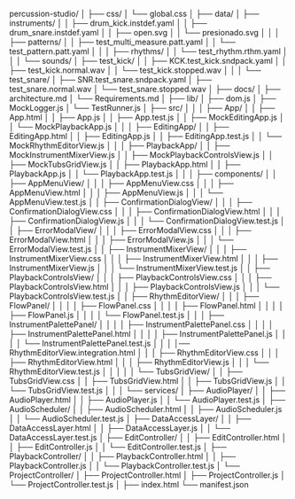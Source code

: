 percussion-studio/
│
├── css/
│   └── global.css
│
├── data/
│   ├── instruments/
│   │   ├── drum_kick.instdef.yaml
│   │   ├── drum_snare.instdef.yaml
│   │   ├── open.svg
│   │   └── presionado.svg
│   │
│   ├── patterns/
│   │   ├── test_multi_measure.patt.yaml
│   │   └── test_pattern.patt.yaml
│   │
│   ├── rhythms/
│   │   └── test_rhythm.rthm.yaml
│   │
│   └── sounds/
│       ├── test_kick/
│       │   ├── KCK.test_kick.sndpack.yaml
│       │   ├── test_kick.normal.wav
│       │   └── test_kick.stopped.wav
│       │
│       └── test_snare/
│           ├── SNR.test_snare.sndpack.yaml
│           ├── test_snare.normal.wav
│           └── test_snare.stopped.wav
│
├── docs/
│   ├── architecture.md
│   └── Requirements.md
│
├── lib/
│   ├── dom.js
│   ├── MockLogger.js
│   └── TestRunner.js
│
├── src/
│   │
│   ├── App/
│   │   ├── App.html
│   │   ├── App.js
│   │   ├── App.test.js
│   │   ├── MockEditingApp.js
│   │   └── MockPlaybackApp.js
│   │
│   ├── EditingApp/
│   │   ├── EditingApp.html
│   │   ├── EditingApp.js
│   │   ├── EditingApp.test.js
│   │   └── MockRhythmEditorView.js
│   │
│   ├── PlaybackApp/
│   │   ├── MockInstrumentMixerView.js
│   │   ├── MockPlaybackControlsView.js
│   │   ├── MockTubsGridView.js
│   │   ├── PlaybackApp.html
│   │   ├── PlaybackApp.js
│   │   └── PlaybackApp.test.js
│   │
│   ├── components/
│   │   ├── AppMenuView/
│   │   │   ├── AppMenuView.css
│   │   │   ├── AppMenuView.html
│   │   │   ├── AppMenuView.js
│   │   │   └── AppMenuView.test.js
│   │   ├── ConfirmationDialogView/
│   │   │   ├── ConfirmationDialogView.css
│   │   │   ├── ConfirmationDialogView.html
│   │   │   ├── ConfirmationDialogView.js
│   │   │   └── ConfirmationDialogView.test.js
│   │   ├── ErrorModalView/
│   │   │   ├── ErrorModalView.css
│   │   │   ├── ErrorModalView.html
│   │   │   ├── ErrorModalView.js
│   │   │   └── ErrorModalView.test.js
│   │   ├── InstrumentMixerView/
│   │   │   ├── InstrumentMixerView.css
│   │   │   ├── InstrumentMixerView.html
│   │   │   ├── InstrumentMixerView.js
│   │   │   └── InstrumentMixerView.test.js
│   │   ├── PlaybackControlsView/
│   │   │   ├── PlaybackControlsView.css
│   │   │   ├── PlaybackControlsView.html
│   │   │   ├── PlaybackControlsView.js
│   │   │   └── PlaybackControlsView.test.js
│   │   ├── RhythmEditorView/
│   │   │   ├── FlowPanel/
│   │   │   │   ├── FlowPanel.css
│   │   │   │   ├── FlowPanel.html
│   │   │   │   ├── FlowPanel.js
│   │   │   │   └── FlowPanel.test.js
│   │   │   ├── InstrumentPalettePanel/
│   │   │   │   ├── InstrumentPalettePanel.css
│   │   │   │   ├── InstrumentPalettePanel.html
│   │   │   │   ├── InstrumentPalettePanel.js
│   │   │   │   └── InstrumentPalettePanel.test.js
│   │   │   │── RhythmEditorView.integration.html
│   │   │   ├── RhythmEditorView.css
│   │   │   ├── RhythmEditorView.html
│   │   │   ├── RhythmEditorView.js
│   │   │   └── RhythmEditorView.test.js
│   │   │
│   │   └── TubsGridView/
│   │       ├── TubsGridView.css
│   │       ├── TubsGridView.html
│   │       ├── TubsGridView.js
│   │       └── TubsGridView.test.js
│   │
│   └── services/
│       ├── AudioPlayer/
│       │   ├── AudioPlayer.html
│       │   ├── AudioPlayer.js
│       │   └── AudioPlayer.test.js
│       ├── AudioScheduler/
│       │   ├── AudioScheduler.html
│       │   ├── AudioScheduler.js
│       │   └── AudioScheduler.test.js
│       ├── DataAccessLayer/
│       │   ├── DataAccessLayer.html
│       │   ├── DataAccessLayer.js
│       │   └── DataAccessLayer.test.js
│       ├── EditController/
│       │   ├── EditController.html
│       │   ├── EditController.js
│       │   └── EditController.test.js
│       ├── PlaybackController/
│       │   ├── PlaybackController.html
│       │   ├── PlaybackController.js
│       │   └── PlaybackController.test.js
│       └── ProjectController/
│           ├── ProjectController.html
│           ├── ProjectController.js
│           └── ProjectController.test.js
│
├── index.html
└── manifest.json